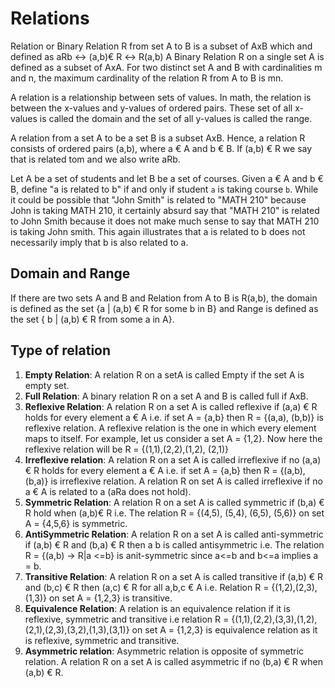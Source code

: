 # Relations
Relation or Binary Relation R from set A to B is a subset of AxB which and defined as 
aRb ↔ (a,b)€ R ↔ R(a,b)
A Binary Relation R on a single set A is defined as a subset of AxA. For two distinct set A and B with cardinalities m and n, the maximum cardinality of the relation R from  A to B is mn.

A relation is a relationship between sets of values. In math, the relation is between the x-values and y-values of ordered pairs. These set of all x-values is called the domain and the set of all y-values is called the range.

A relation from a set A to be a set B is a subset AxB. Hence, a relation R consists of ordered pairs (a,b), where a € A and b € B. If (a,b) € R we say that is related tom and we also write aRb.

Let A be a set of students and let B be a set of courses. Given a € A and b € B, define "a is related to b" if and only if student `a` is taking course `b`. While it could be possible that "John Smith" is related to "MATH 210" because John is taking MATH 210, it certainly absurd say that "MATH 210" is related to John Smith because it does not make much sense to say that MATH 210 is taking John smith. This again illustrates that a is related to b does not necessarily imply that b is also related to a.

## Domain and Range
If there are two sets A and B and Relation from A to B is R(a,b), the domain is defined as the set {a | (a,b) € R for some b in B} and Range is defined as the set { b | (a,b) € R from some a in A}.


## Type of relation
1. **Empty Relation**: A relation R on a setA is called Empty if the set A is empty set.
2. **Full Relation**: A binary relation R on a set A and B is called full if AxB.
3. **Reflexive Relation**: A relation R on a set A is called reflexive if (a,a) € R holds for every element a € A i.e. if set A = {a,b} then R = {(a,a), (b,b)} is reflexive relation. A reflexive relation is the one in which every element maps to itself. For example, let us consider a set A = {1,2}. Now here the reflexive relation will be R = {(1,1),(2,2),(1,2), (2,1)}
4. **Irreflexive relation**: A relation R on a set A is called irreflexive if no (a,a) € R holds for every element a € A i.e. if set A = {a,b} then R = {(a,b), (b,a)} is irreflexive relation. A relation R on set A is called irreflexive if no a € A is related to a (aRa does not hold). 
5. **Symmetric Relation**: A relation R on a set A is called symmetric if (b,a) € R hold when (a,b)€ R i.e. The relation R = {(4,5), (5,4), (6,5), (5,6)} on set A = {4,5,6} is symmetric.
6. **AntiSymmetric Relation**: A relation R on a set A is called anti-symmetric if (a,b) € R and (b,a) € R then a b is called antisymmetric i.e. The relation R = {(a,b) -> R|a <=b} is anit-symmetric since a<=b and b<=a implies a = b.
7. **Transitive Relation**: A relation R on a set A is called transitive if (a,b) € R and (b,c) € R then (a,c) € R for all a,b,c € A i.e. Relation R = {(1,2),(2,3), (1,3)} on set A = {1,2,3} is transitive.
8. **Equivalence Relation**: A relation is an equivalence relation if it is reflexive, symmetric and transitive i.e relation R = {(1,1),(2,2),(3,3),(1,2),(2,1),(2,3),(3,2),(1,3),(3,1)}  on set A = {1,2,3} is equivalence relation as it is reflexive, symmetric and transitive.
9. **Asymmetric relation**: Asymmetric relation is opposite of symmetric relation. A relation R on a set A is called asymmetric if no (b,a) € R when (a,b) € R.